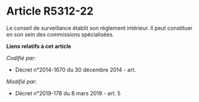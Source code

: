 # Article R5312-22

Le conseil de surveillance établit son règlement intérieur. Il peut constituer en son sein des commissions spécialisées.

**Liens relatifs à cet article**

_Codifié par_:

  - Décret n°2014-1670 du 30 décembre 2014 - art.

_Modifié par_:

  - Décret n°2019-178 du 8 mars 2019 - art. 5

